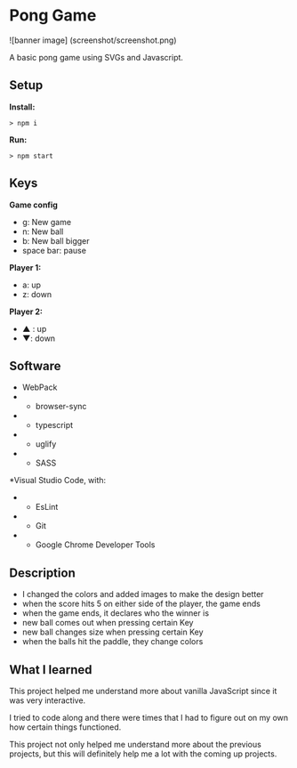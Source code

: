 # Pong Game
![banner image] (screenshot/screenshot.png)

A basic pong game using SVGs and Javascript.


## Setup

**Install:**

`> npm i`

**Run:**

`> npm start`

## Keys

**Game config**
* g: New game
* n: New ball
* b: New ball bigger
* space bar: pause

**Player 1:**
* a: up
* z: down

**Player 2:**
* ▲ : up
* ▼: down

## Software
* WebPack
* * browser-sync
* * typescript
* * uglify
* * SASS

*Visual Studio Code, with:
* * EsLint
* * Git
* * Google Chrome Developer Tools

## Description
* I changed the colors and added images to make the design better
* when the score hits 5 on either side of the player, the game ends
* when the game ends, it declares who the winner is
* new ball comes out when pressing certain Key
* new ball changes size when pressing certain Key
* when the balls hit the paddle, they change colors

## What I learned

This project helped me understand more about vanilla JavaScript since it was very interactive. 

I tried to code along and there were times that I had to figure out on my own how certain things functioned.

This project not only helped me understand more about the previous projects, but this will definitely help me a lot with the coming up projects. 

